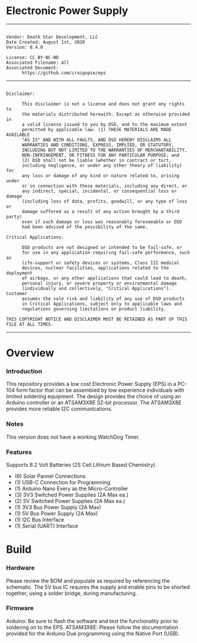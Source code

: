 # Electronic Power Supply
------------------------------------------------------------------------------------
```

Vendor: Death Star Development, LLC
Date Created: August 1st, 2020
Version: 0.4.0

License: CC BY-NC-ND
Associated Filename: All
Associated Document: 
      https://github.com/craigopie/eps

```
------------------------------------------------------------------------------------
```

Disclaimer:

      This disclaimer is not a license and does not grant any rights to
      the materials distributed herewith. Except as otherwise provided in
      a valid license issued to you by DSD, and to the maximum extent
      permitted by applicable law: (1) THESE MATERIALS ARE MADE AVAILABLE
      "AS IS" AND WITH ALL FAULTS, AND DSD HEREBY DISCLAIMS ALL
      WARRANTIES AND CONDITIONS, EXPRESS, IMPLIED, OR STATUTORY,
      INCLUDING BUT NOT LIMITED TO THE WARRANTIES OF MERCHANTABILITY,
      NON-INFRINGEMENT, OR FITNESS FOR ANY PARTICULAR PURPOSE; and
      (2) DSD shall not be liable (whether in contract or tort,
      including negligence, or under any other theory of liability) for
      any loss or damage of any kind or nature related to, arising under
      or in connection with these materials, including any direct, or
      any indirect, special, incidental, or consequential loss or damage
      (including loss of data, profits, goodwill, or any type of loss or
      damage suffered as a result of any action brought by a third party)
      even if such damage or loss was reasonably foreseeable or DSD
      had been advised of the possibility of the same.

Critical Applications:

      DSD products are not designed or intended to be fail-safe, or
      for use in any application requiring fail-safe performance, such as
      life-support or safety devices or systems, Class III medical
      devices, nuclear facilities, applications related to the deployment
      of airbags, or any other applications that could lead to death,
      personal injury, or severe property or environmental damage
      (individually and collectively, "Critical Applications"). Customer
      assumes the sole risk and liability of any use of DSD products
      in Critical Applications, subject only to applicable laws and
      regulations governing limitations on product liability.

THIS COPYRIGHT NOTICE AND DISCLAIMER MUST BE RETAINED AS PART OF THIS
FILE AT ALL TIMES.

```
------------------------------------------------------------------------------------

# Overview

### Introduction

This repository provides a low cost Electronic Power Supply (EPS) in a PC-104 form factor that can be assembled by low experience individuals with limited soldering equipment.  The design provides the choice of using an Arduino controller or an ATSAM3X8E 32-bit processor.  The ATSAM3X8E provides more reliable I2C communications.  

### Notes

This version does not have a working WatchDog Timer.

### Features

Supports 8.2 Volt Batteries (2S Cell Lithium Based Chemistry).
* (6) Solar Pannel Connections
* (1) USB-C Connection for Programming
* (1) Arduino Nano Every as the Micro-Controller
* (3) 3V3 Switched Power Supplies (2A Max ea.)
* (2) 5V Switched Power Supplies (2A Max ea.)
* (1) 3V3 Bus Power Supply (2A Max)
* (1) 5V Bus Power Supply (2A Max)
* (1) I2C Bus Interface
* (1) Serial (UART) Interface

# Build

### Hardware

Please review the BOM and populate as required by referencing the schematic.  The 5V bus IC requires the supply and enable pins to be shorted together, using a solder bridge, during manufacturing.

### Firmware

Arduino: Be sure to flash the software and test the functionality prior to soldering on to the EPS.
ATSAM3X8E: Please follow the documentation provided for the Arduino Due programming using the Native Port (USB).